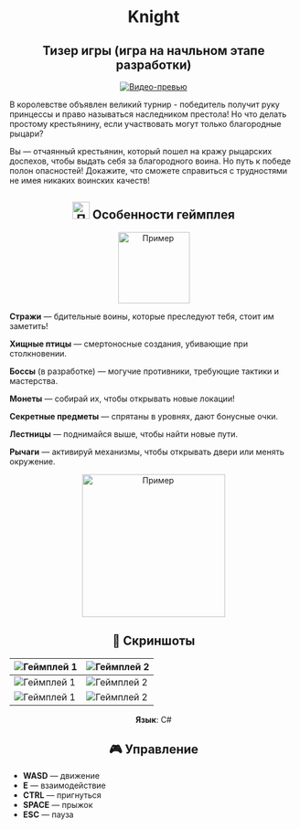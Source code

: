 <div align="center">
 
# Knight
## Тизер игры (игра на начльном этапе разработки)

[![Видео-превью](./Promo/Promo/Knight_youtube.jpg)](https://www.youtube.com/watch?v=wXiDYSwg4Ow&ab_channel=CoronaART)

</div>

В королевстве объявлен великий турнир - победитель получит руку принцессы и право называться наследником престола! Но что делать простому крестьянину, если участвовать могут только благородные рыцари?

Вы — отчаянный крестьянин, который пошел на кражу рыцарских доспехов, чтобы выдать себя за благородного воина. Но путь к победе полон опасностей! Докажите, что сможете справиться с трудностями не имея никаких воинских качеств!
 
<div align="center">

## <img src="https://github.com/Grizly401/GameJam/raw/main/Screenshots/free-icon-game-2506535.png" alt="Пример" style="width:30px; height:auto;" /> Особенности геймплея 

<img src="./Promo/Bird/Гиф.gif" alt="Пример" style="width:125px; height:auto;" />

</div>

**Стражи** — бдительные воины, которые преследуют тебя, стоит им заметить!

**Хищные птицы** — смертоносные создания, убивающие при столкновении.

**Боссы** (в разработке) — могучие противники, требующие тактики и мастерства.

**Монеты** — собирай их, чтобы открывать новые локации!

**Секретные предметы** — спрятаны в уровнях, дают бонусные очки.

**Лестницы** — поднимайся выше, чтобы найти новые пути.

**Рычаги** — активируй механизмы, чтобы открывать двери или менять окружение.
  
<div align="center">

<img src="./Promo/Knight_Sneak.gif" alt="Пример" style="width:250px; height:auto;" />

## 📸 Скриншоты  

</div>

| ![Геймплей 1](./Promo/Promo/) | ![Геймплей 2](./Promo/Promo) |  
|--------------------------------------|--------------------------------------| 
| ![Геймплей 1](./Promo/Promo) | ![Геймплей 2](./Promo/Promo) | 
| ![Геймплей 1](./Promo/Promo) | ![Геймплей 2](./Promo/Promo) | 
 
<div align="center">
 
**Язык**: C#


## 🎮 Управление  

</div>

- **WASD** — движение  
- **Е** — взаимодействие
- **CTRL** — пригнуться
- **SPACE** — прыжок
- **ESC** — пауза

